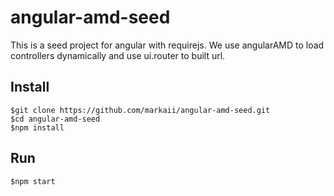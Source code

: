 # angular-amd-seed

This is a seed project for angular with requirejs. We use angularAMD to load
controllers dynamically and use ui.router to built url.

## Install
  
    $git clone https://github.com/markaii/angular-amd-seed.git
    $cd angular-amd-seed
    $npm install

## Run

    $npm start
